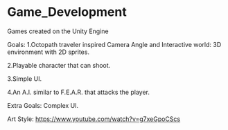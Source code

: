 # Game_Development
Games created on the Unity Engine

Goals:
1.Octopath traveler inspired Camera Angle and Interactive world: 3D environment with 2D sprites.

2.Playable character that can shoot.

3.Simple UI.

4.An A.I. similar to F.E.A.R. that attacks the player.

Extra Goals:
Complex UI.

Art Style:
https://www.youtube.com/watch?v=g7xeGpoCScs

